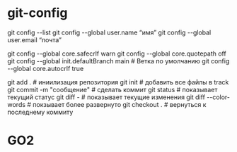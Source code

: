 # git-config

git config --list
git config --global user.name “имя”
git config --global user.email “почта”


git config --global core.safecrlf warn
git config --global core.quotepath off
git config --global init.defaultBranch main # Ветка по умолчанию
git config --global core.autocrlf true

git add . #  иниилизация репозитория
git init # добавить все файлы в track
git commit -m "сообщение" # сделать коммит
git status # показывает текущий статус
git diff - # показывает текущие изменения
git diff --color-words # покзывает более развернуто
git checkout . # вернуться к последнему коммиту

# GO2
